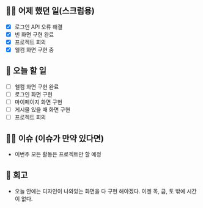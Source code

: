 ## ✍🏻 어제 했던 일(스크럼용)

- [x] 로그인 API 오류 해결
- [x] 빈 화면 구현 완료
- [x] 프로젝트 회의
- [x] 웰컴 화면 구현 중

## 📑 오늘 할 일

- [ ] 왤컴 화면 구현 완료
- [ ] 로그인 화면 구현
- [ ] 마이페이지 화면 구현
- [ ] 게시물 있을 때 화면 구현
- [ ] 프로젝트 회의

## 🙏🏻 이슈 (이슈가 만약 있다면)

- 이번주 모든 활동은 프로젝트만 할 예정

## 💬 회고

- 오늘 안에는 디자인이 나와있는 화면을 다 구현 해야겠다. 이젠 목, 금, 토 밖에 시간이 없다.

